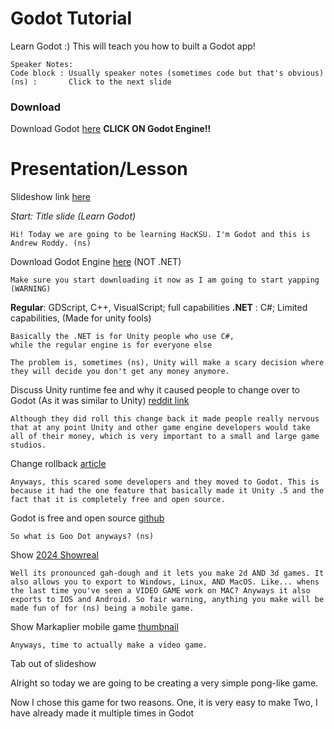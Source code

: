 # Godot Tutorial
Learn Godot :) This will teach you how to built a Godot app!

```
Speaker Notes:
Code block : Usually speaker notes (sometimes code but that's obvious)
(ns) :       Click to the next slide
```

### Download
Download Godot [here](https://godotengine.org/download/windows/)
**CLICK ON Godot Engine!!**

# Presentation/Lesson
Slideshow link [here](https://docs.google.com/presentation/d/1D-0J9SxASCg1v7ZVO4I4esNTt8rLHmEKl5QYFr4FwRY/edit?usp=sharing)

*Start: Title slide (Learn Godot)*
```
Hi! Today we are going to be learning HacKSU. I'm Godot and this is Andrew Roddy. (ns)
```
Download Godot Engine [here](https://godotengine.org/download/windows/) (NOT .NET)

```
Make sure you start downloading it now as I am going to start yapping (WARNING)
```

**Regular**: GDScript, C++, VisualScript; full capabilities
**.NET**     : C#; Limited capabilities, (Made for unity fools)

```
Basically the .NET is for Unity people who use C#,
while the regular engine is for everyone else
```


```
The problem is, sometimes (ns), Unity will make a scary decision where they will decide you don't get any money anymore.
```
Discuss Unity runtime fee and why it caused people to change over to Godot (As it was similar to Unity) [reddit link](https://www.reddit.com/r/Unity3D/comments/16he67l/so_i_did_some_math_on_the_unity_runtime_fee_and/)

```
Although they did roll this change back it made people really nervous that at any point Unity and other game engine developers would take all of their money, which is very important to a small and large game studios.
```
Change rollback [article](https://unity.com/blog/unity-is-canceling-the-runtime-fee)

```
Anyways, this scared some developers and they moved to Godot. This is because it had the one feature that basically made it Unity .5 and the fact that it is completely free and open source.
```
Godot is free and open source [github](https://github.com/godotengine/godot)

```
So what is Goo Dot anyways? (ns)
```
Show [2024 Showreal](https://www.youtube.com/watch?v=n1Lon_Q2T18)

```
Well its pronounced gah-dough and it lets you make 2d AND 3d games. It also allows you to export to Windows, Linux, AND MacOS. Like... whens the last time you've seen a VIDEO GAME work on MAC? Anyways it also exports to IOS and Android. So fair warning, anything you make will be made fun of for (ns) being a mobile game.
```
Show Markaplier mobile game [thumbnail](https://i.ytimg.com/vi/4B3Wnoz5SJE/maxresdefault.jpg)

```
Anyways, time to actually make a video game.
```
Tab out of slideshow

Alright so today we are going to be creating a very simple pong-like game.

Now I chose this game for two reasons.
One, it is very easy to make
Two, I have already made it multiple times in Godot